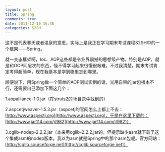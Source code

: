 ```yaml
---
layout: post
title: Spring
comments: true
date: 2011-12-10 16:48
categories: S2SH
---
```


这不是代表春天或者温泉的意思，实际上是我正在学习期末考试课程S2SH中的一个框架——Spring。

就一变态框架啊，Ioc、AOP这些都是令业界震撼的思想级产物。特别是AOP，就是和OOP同层次的东西，怪不得学习起来很慢很艰难，不过我清楚，期末考试肯定考得超简单，现在我基本是学到哪里忘到哪里。

顺便说下，用Spring做一个简单的AOP测试实例的话，光用自带的jar包根本不行，还需要自己添加下面这几个：

1.aopalliance-1.0.jar（在struts2的lib目录中找到的）

2.aspcetjweaver-1.5.3.jar（aspcetj的官网怎么上都上不去：[http://www.aspectj.org](http://www.aspectj.org)，于是在这里下载的：[http://www.jar114.com/j/982](http://www.jar114.com/j/982)）

3.cglib-nodep-2.2.2.jar（本来用cglib-2.2.2.jar的，但提示缺少asm就下载了这个集成asm的nodep版本，我以为asm就是Spring中的那个asm包呢。官方网站：[http://cglib.sourceforge.net](http://cglib.sourceforge.net)）